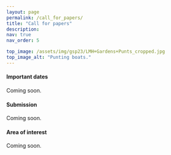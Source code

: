 ```yaml
---
layout: page
permalink: /call_for_papers/
title: "Call for papers"
description: 
nav: true
nav_order: 5

top_image: /assets/img/gsp23/LMH+Gardens+Punts_cropped.jpg
top_image_alt: "Punting boats."
---
```


#### Important dates
Coming soon.
#### Submission
Coming soon.
#### Area of interest
Coming soon.